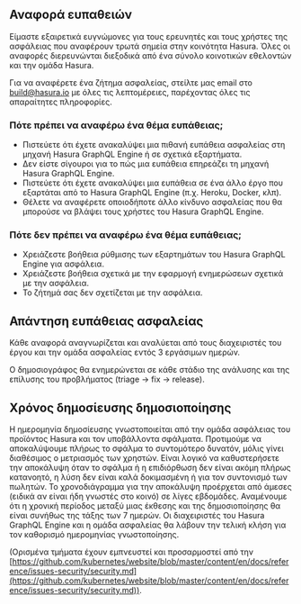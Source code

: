 ## Αναφορά ευπαθειών

Είμαστε εξαιρετικά ευγνώμονες για τους ερευνητές και τους χρήστες της ασφάλειας που αναφέρουν τρωτά σημεία στην κοινότητα Hasura. Όλες οι αναφορές διερευνώνται διεξοδικά από ένα σύνολο κοινοτικών εθελοντών και την ομάδα Hasura.

Για να αναφέρετε ένα ζήτημα ασφαλείας, στείλτε μας email στο [build@hasura.io](mailto:build@hasura.io) με όλες τις λεπτομέρειες, παρέχοντας όλες τις απαραίτητες πληροφορίες.

### Πότε πρέπει να αναφέρω ένα θέμα ευπάθειας;

- Πιστεύετε ότι έχετε ανακαλύψει μια πιθανή ευπάθεια ασφαλείας στη μηχανή Hasura GraphQL Engine ή σε σχετικά εξαρτήματα.
- Δεν είστε σίγουροι για το πώς μια ευπάθεια επηρεάζει τη μηχανή Hasura GraphQL Engine.
- Πιστεύετε ότι έχετε ανακαλύψει μια ευπάθεια σε ένα άλλο έργο που εξαρτάται από το Hasura GraphQL Engine (π.χ. Heroku, Docker, κλπ).
- Θέλετε να αναφέρετε οποιοδήποτε άλλο κίνδυνο ασφαλείας που θα μπορούσε να βλάψει τους χρήστες του Hasura GraphQL Engine.

### Πότε δεν πρέπει να αναφέρω ένα θέμα ευπάθειας;

- Χρειάζεστε βοήθεια ρύθμισης των εξαρτημάτων του Hasura GraphQL Engine για ασφάλεια.
- Χρειάζεστε βοήθεια σχετικά με την εφαρμογή ενημερώσεων σχετικά με την ασφάλεια.
- Το ζήτημά σας δεν σχετίζεται με την ασφάλεια.

## Απάντηση ευπάθειας ασφαλείας

Κάθε αναφορά αναγνωρίζεται και αναλύεται από τους διαχειριστές του έργου και την ομάδα ασφαλείας εντός 3 εργάσιμων ημερών.

Ο δημοσιογράφος θα ενημερώνεται σε κάθε στάδιο της ανάλυσης και της επίλυσης του προβλήματος (triage -> fix -> release).

## Χρόνος δημοσίευσης δημοσιοποίησης

Η ημερομηνία δημοσίευσης γνωστοποιείται από την ομάδα ασφάλειας του προϊόντος Hasura και τον υποβάλλοντα σφάλματα. Προτιμούμε να αποκαλύψουμε πλήρως το σφάλμα το συντομότερο δυνατόν, μόλις γίνει διαθέσιμος ο μετριασμός των χρηστών. Είναι λογικό να καθυστερήσετε την αποκάλυψη όταν το σφάλμα ή η επιδιόρθωση δεν είναι ακόμη πλήρως κατανοητό, η λύση δεν είναι καλά δοκιμασμένη ή για τον συντονισμό των πωλητών. Το χρονοδιάγραμμα για την αποκάλυψη προέρχεται από άμεσες (ειδικά αν είναι ήδη γνωστές στο κοινό) σε λίγες εβδομάδες. Αναμένουμε ότι η χρονική περίοδος μεταξύ μιας έκθεσης και της δημοσιοποίησης θα είναι συνήθως της τάξης των 7 ημερών. Οι διαχειριστές του Hasura GraphQL Engine και η ομάδα ασφαλείας θα λάβουν την τελική κλήση για τον καθορισμό ημερομηνίας γνωστοποίησης.


(Ορισμένα τμήματα έχουν εμπνευστεί και προσαρμοστεί από την [https://github.com/kubernetes/website/blob/master/content/en/docs/reference/issues-security/security.md](https://github.com/kubernetes/website/blob/master/content/en/docs/reference/issues-security/security.md)).
